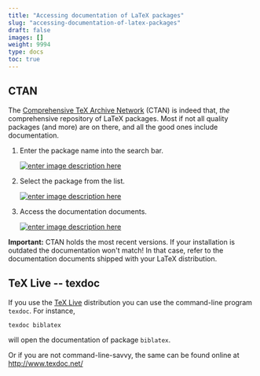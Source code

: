 ```yaml
---
title: "Accessing documentation of LaTeX packages"
slug: "accessing-documentation-of-latex-packages"
draft: false
images: []
weight: 9994
type: docs
toc: true
---
```


## CTAN
The [Comprehensive TeX Archive Network](http://www.ctan.org/) (CTAN) is indeed that, *the* comprehensive repository of LaTeX packages. Most if not all quality packages (and more) are on there, and all the good ones include documentation.

 1. Enter the package name into the search bar.

    [![enter image description here][1]][1]

 2. Select the package from the list.

    [![enter image description here][2]][2]

 3. Access the documentation documents.

    [![enter image description here][3]][3]

**Important:** CTAN holds the most recent versions. If your installation is outdated the documentation won't match! In that case, refer to the documentation documents shipped with your LaTeX distribution.


  [1]: http://i.stack.imgur.com/2JRQp.png
  [2]: http://i.stack.imgur.com/0KhqA.png
  [3]: http://i.stack.imgur.com/Hnorr.png

## TeX Live -- texdoc
If you use the [TeX Live](http://tug.org/texlive/) distribution you can use the command-line program `texdoc`. For instance,

<!-- languauge: lang-bash -->
```
texdoc biblatex
```

will open the documentation of package `biblatex`.

Or if you are not command-line-savvy, the same can be found online at http://www.texdoc.net/ 

